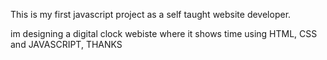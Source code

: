 This is my first javascript project as a self taught website developer.

im designing a digital clock webiste where it shows time using HTML, CSS and JAVASCRIPT, THANKS
